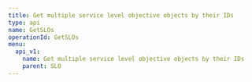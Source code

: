 ```yaml
---
title: Get multiple service level objective objects by their IDs
type: api
name: GetSLOs
operationId: GetSLOs
menu:
  api_v1:
    name: Get multiple service level objective objects by their IDs
    parent: SLO
---
```

